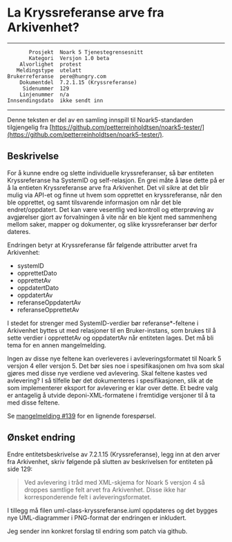 La Kryssreferanse arve fra Arkivenhet?
======================================

 ------------------  ---------------------------------
           Prosjekt  Noark 5 Tjenestegrensesnitt
           Kategori  Versjon 1.0 beta
        Alvorlighet  protest
       Meldingstype  utelatt
    Brukerreferanse  pere@hungry.com
        Dokumentdel  7.2.1.15 (Kryssreferanse)
         Sidenummer  129
        Linjenummer  n/a
    Innsendingsdato  ikke sendt inn
 ------------------  ---------------------------------

Denne teksten er del av en samling innspill til Noark5-standarden
tilgjengelig fra
[https://github.com/petterreinholdtsen/noark5-tester/](https://github.com/petterreinholdtsen/noark5-tester/).

Beskrivelse
-----------

For å kunne endre og slette individuelle kryssreferanser, så bør
entiteten Kryssreferanse ha SystemID og self-relasjon.  En grei måte å
løse dette på er å la entieten Kryssreferanse arve fra Arkivenhet.
Det vil sikre at det blir mulig via API-et og finne ut hvem som
opprettet en kryssreferanse, når den ble opprettet, og samt
tilsvarende informasjon om når det ble endret/oppdatert.  Det kan være
vesentlig ved kontroll og etterprøving av avgjørelser gjort av
forvalningen å vite når en ble kjent med sammenheng mellom saker,
mapper og dokumenter, og slike kryssreferanser bør derfor dateres.

Endringen betyr at Kryssreferanse får følgende attributter arvet fra
Arkivenhet:

 * systemID
 * opprettetDato
 * opprettetAv
 * oppdatertDato
 * oppdatertAv
 * referanseOppdatertAv
 * referanseOpprettetAv

I stedet for strenger med SystemID-verdier bør referanse*-feltene i
Arkivenhet byttes ut med relasjoner til en Bruker-instans, som brukes
til å sette verdier i opprettetAv og oppdatertAv når entiteten lages.
Det må bli tema for en annen mangelmelding.

Ingen av disse nye feltene kan overleveres i avleveringsformatet til
Noark 5 versjon 4 eller versjon 5.  Det bør sies noe i spesifikasjonen
om hva som skal gjøres med disse nye verdiene ved avlevering.  Skal
feltene kastes ved avlevering?  I så tilfelle bør det dokumenteres i
spesifikasjonen, slik at de som implementerer eksport for avlevering
er klar over dette.  Et bedre valg er antagelig å utvide
deponi-XML-formatene i fremtidige versjoner til å ta med disse
feltene.

Se
[mangelmelding
#139](https://github.com/arkivverket/noark5-tjenestegrensesnitt-standard/issues/139)
for en lignende forespørsel.

Ønsket endring
--------------

Endre entitetsbeskrivelse av 7.2.1.15 (Kryssreferanse), legg inn at
den arver fra Arkivenhet, skriv følgende på slutten av beskrivelsen
for entiteten på side 129:

> Ved avlevering i tråd med XML-skjema for Noark 5 versjon 4 så
> droppes samtlige felt arvet fra Arkivenhet.  Disse ikke har
> korresponderende felt i avleveringsformatet.

I tillegg må filen uml-class-kryssreferanse.iuml oppdateres og det
bygges nye UML-diagrammer i PNG-format der endringen er inkludert.

Jeg sender inn konkret forslag til endring som patch via github.

